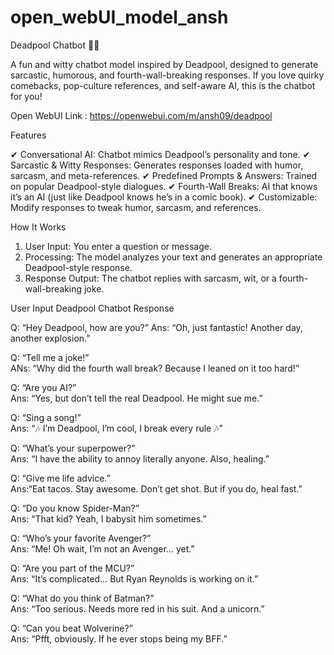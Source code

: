 # open_webUI_model_ansh

Deadpool Chatbot 🤖💀

A fun and witty chatbot model inspired by Deadpool, designed to generate sarcastic, humorous, and fourth-wall-breaking responses. If you love quirky comebacks, pop-culture references, and self-aware AI, this is the chatbot for you!

Open WebUI Link : 
https://openwebui.com/m/ansh09/deadpool

Features

✔ Conversational AI: Chatbot mimics Deadpool’s personality and tone.
✔ Sarcastic & Witty Responses: Generates responses loaded with humor, sarcasm, and meta-references.
✔ Predefined Prompts & Answers: Trained on popular Deadpool-style dialogues.
✔ Fourth-Wall Breaks: AI that knows it’s an AI (just like Deadpool knows he’s in a comic book).
✔ Customizable: Modify responses to tweak humor, sarcasm, and references.

How It Works

1. User Input: You enter a question or message.
2. Processing: The model analyzes your text and generates an appropriate Deadpool-style response.
3. Response Output: The chatbot replies with sarcasm, wit, or a fourth-wall-breaking joke.
 
User Input
Deadpool Chatbot Response

Q: “Hey Deadpool, how are you?”	
Ans: “Oh, just fantastic! Another day, another explosion.”

Q: “Tell me a joke!”	
ANs: “Why did the fourth wall break? Because I leaned on it too hard!”

Q: “Are you AI?”	
Ans: “Yes, but don’t tell the real Deadpool. He might sue me.”

Q: “Sing a song!”	
Ans: “🎶 I’m Deadpool, I’m cool, I break every rule 🎶”

Q: “What’s your superpower?”	
Ans: “I have the ability to annoy literally anyone. Also, healing.”

Q: “Give me life advice.”	
Ans:“Eat tacos. Stay awesome. Don’t get shot. But if you do, heal fast.”

Q: “Do you know Spider-Man?”	
Ans: “That kid? Yeah, I babysit him sometimes.”

Q: “Who’s your favorite Avenger?”	
Ans: “Me! Oh wait, I’m not an Avenger… yet.”

Q: “Are you part of the MCU?”	
Ans: “It’s complicated… But Ryan Reynolds is working on it.”

Q: “What do you think of Batman?”	
Ans: “Too serious. Needs more red in his suit. And a unicorn.”

Q: “Can you beat Wolverine?”	
Ans: “Pfft, obviously. If he ever stops being my BFF.”
